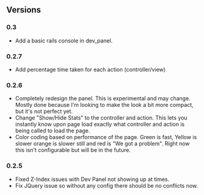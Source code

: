 ## Versions

### 0.3

- Add a basic rails console in dev_panel.

### 0.2.7

- Add percentage time taken for each action (controller/view)

### 0.2.6

- Completely redesign the panel. This is experimental and may change. Mostly
  done because I'm looking to make the look a bit more compact, but it's not
  perfect yet. 
- Change "Show/Hide Stats" to the controller and action. This lets you instantly
  know upon page load exactly what controller and action is being called
  to load the page.
- Color coding based on performance of the page. Green is fast, Yellow is slower
  orange is slower still and red is "We got a problem". Right now this isn't 
  configurable but will be in the future.

### 0.2.5

- Fixed Z-Index issues with Dev Panel not showing up at times. 
- Fix JQuery issue so without any config there should be no conflicts now.

